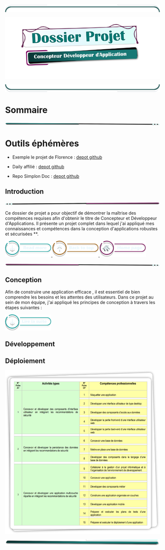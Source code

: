 <!-- ![mep_top](./assets/mep/border_lb.png) -->

<!-- ![mep_top](./assets/style/teal_line_t0.png) -->

![mep_top](./assets/style/cadre_white_t.png)

<!-- Main Title  -->

<!-- ![titre_cda_main_img](./assets/img/titre_cda.png) -->

![titre_cda_main_img](./assets/style/main_cda_title.png)

<!-- ![mep_top](./assets/mep/mep_mid1.png) -->

![mep_top](./assets/style/cadre_white_b.png)

# Sommaire

![mep_top](./assets/style/point_line_r.png)

<!-- ![mep_top](./assets/mep//mep_mid0.png) -->

# Outils éphémères

- Exemple le projet de Florence : [depot github](https://github.com/Florence-Martin/CDA_fil_rouge)

- Daily affilié : [depot github](https://github.com/Simplon-hdf/daily-objectives-cda-vals-p4/blob/main/Jour-32.md)

- Repo Simplon Doc : [depot github](https://github.com/Simplon-hdf/bot-discord-Simplon-Hub-doc)

## Introduction

![mep_top](./assets/style/pink_point_line_l.png)

Ce dossier de projet a pour objectif de démontrer la maîtrise des compétences requises afin d'obtenir le titre de Concepteur et Développeur d'Applications. Il présente un projet complet dans lequel j'ai appliqué mes connaissances et compétences dans la conception d'applications robustes et sécurisées \*\*.

<!-- [Lire Plus](1.introduction/introduction.md) -->

<!-- ![mep_top](./assets/mep/lire_la_suite.png) -->

<a href="1.introduction/introduction.md">
  <img src="./assets/mep/read_more.png" alt="Lire la suite" style="width: 150px; height: auto;">
</a>

<a href="1.introduction/introduction.md">
  <img src="./assets/mep/back_to_top.png" alt="Lire la suite" style="width: 150px; height: auto;">
</a>

<a href="1.introduction/introduction.md">
  <img src="./assets/mep/home_page.png" alt="Home Page" style="width: 150px; height: auto;">
</a>

![mep_top](./assets/style/pink_point_line_r.png)

## Conception

Afin de construire une application efficace , il est essentiel de bien comprendre les besoins et les attentes des utilisateurs. Dans ce projet au sein de mon équipe, j'ai appliqué les principes de conception à travers les étapes suivantes :

<!-- [Lire Plus](1.conception/conception.md) -->

<a href="1.introduction/introduction.md">
  <img src="./assets/mep/lire_la_suite.png" alt="Lire la suite" style="width: 150px; height: auto;">
</a>

## Développement

## Déploiement

![CDA_Tableau](assets/img/COMPET.png)

![mep_top](./assets/mep/border_rb.png)
